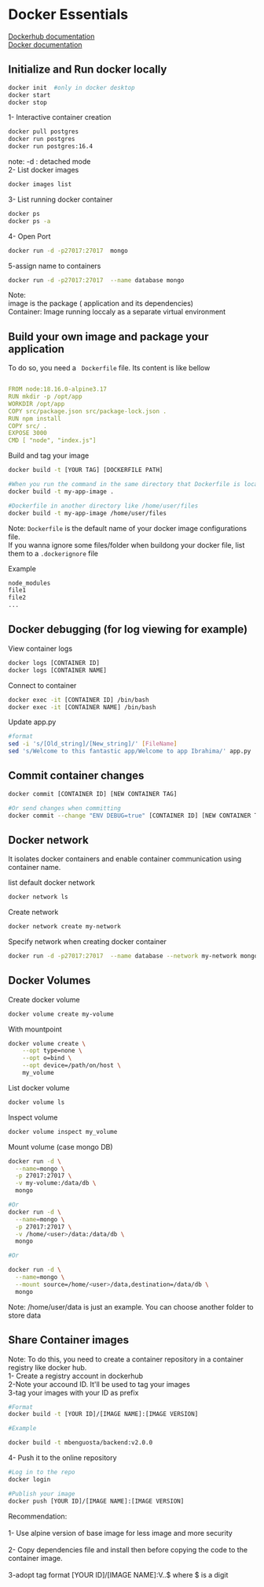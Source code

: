# Docker Essentials
[Dockerhub documentation ](https://hub.docker.com/) <br>
[Docker documentation ](https://docs.docker.com/reference/cli/docker/container/)

## Initialize and Run docker locally
```sh
docker init  #only in docker desktop
docker start
docker stop
```
1- Interactive container creation
```sh
docker pull postgres
docker run postgres
docker run postgres:16.4
```
note: -d :  detached mode <br>
2- List docker images
```sh
docker images list
```

3- List running docker container
```sh
docker ps
docker ps -a
```
4- Open Port 
```sh
docker run -d -p27017:27017  mongo
```
5-assign name to containers
```sh
docker run -d -p27017:27017  --name database mongo
```
Note: <br>
image is the  package ( application and its dependencies)<br>
Container: Image running loccaly as a separate virtual environment<br>

## Build your own image and package your application

To do so, you need a ``` Dockerfile``` file. Its content is like bellow

```yaml

FROM node:18.16.0-alpine3.17
RUN mkdir -p /opt/app
WORKDIR /opt/app
COPY src/package.json src/package-lock.json .
RUN npm install
COPY src/ .
EXPOSE 3000
CMD [ "node", "index.js"]

```
Build and tag your image

```sh
docker build -t [YOUR TAG] [DOCKERFILE PATH]

#When you run the command in the same directory that Dockerfile is located
docker build -t my-app-image .

#Dockerfile in another directory like /home/user/files
docker build -t my-app-image /home/user/files
```
Note: ``` Dockerfile ``` is the default name of your docker image configurations file.<br>
If you wanna ignore some files/folder when buildong your docker file, list them to a ``` .dockerignore ``` file<br>

Example
```sh
node_modules
file1
file2
...
```

## Docker debugging (for log viewing for example)

View container logs 
```sh
docker logs [CONTAINER ID]
docker logs [CONTAINER NAME]
```
Connect to container
```sh
docker exec -it [CONTAINER ID] /bin/bash
docker exec -it [CONTAINER NAME] /bin/bash
```

Update app.py
```sh
#format
sed -i 's/[Old_string]/[New_string]/' [FileName]
sed 's/Welcome to this fantastic app/Welcome to app Ibrahima/' app.py
```

## Commit container changes
```sh
docker commit [CONTAINER ID] [NEW CONTAINER TAG]

#Or send changes when committing
docker commit --change "ENV DEBUG=true" [CONTAINER ID] [NEW CONTAINER TAG]

```
## Docker network

It isolates docker containers and enable container communication using container name.<br>

list default docker network<br>
```sh
docker network ls
```
Create network
```sh
docker network create my-network
```
Specify network when creating docker container
```sh
docker run -d -p27017:27017  --name database --network my-network mongo
```
## Docker Volumes

Create docker volume
```sh
docker volume create my-volume
```

With mountpoint
```sh
docker volume create \
    --opt type=none \
    --opt o=bind \
    --opt device=/path/on/host \
    my_volume
  ```

List docker volume
```sh
docker volume ls
```

Inspect volume
```sh
docker volume inspect my_volume
```

Mount volume (case mongo DB)
```sh
docker run -d \
  --name=mongo \
  -p 27017:27017 \
  -v my-volume:/data/db \
  mongo

#Or
docker run -d \
  --name=mongo \
  -p 27017:27017 \
  -v /home/<user>/data:/data/db \
  mongo

#Or

docker run -d \
  --name=mongo \
  --mount source=/home/<user>/data,destination=/data/db \
  mongo
```
Note: /home/user/data is just an example. You can choose another folder to store data<br>


## Share Container images
Note: To do this, you need to create a container repository in a container registry like docker hub.<br>
1- Create a registry account in dockerhub<br>
2-Note your accound ID. It'll be used to tag your images<br>
3-tag your images with your ID as prefix<br>
```sh
#Format
docker build -t [YOUR ID]/[IMAGE NAME]:[IMAGE VERSION]

#Example

docker build -t mbenguosta/backend:v2.0.0
```
4- Push it to the online repository

```sh
#Log in to the repo
docker login

#Publish your image
docker push [YOUR ID]/[IMAGE NAME]:[IMAGE VERSION]
```


Recommendation:  <br> <br>
1- Use alpine version of base image for less image and more security <br> <br>
2- Copy dependencies file and install then before copying the code to the container image. <br> <br>
3-adopt tag format [YOUR ID]/[IMAGE NAME]:V$.$.$ where $ is a digit  <br> <br>



